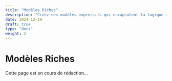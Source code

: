 ```yaml
---
title: "Modèles Riches"
description: "Créez des modèles expressifs qui encapsulent la logique métier"
date: 2024-12-19
draft: true
type: "docs"
weight: 2
---
```


# Modèles Riches

Cette page est en cours de rédaction...
